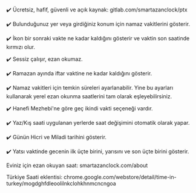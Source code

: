 ﻿✔️ Ücretsiz, hafif, güvenli ve açık kaynak: gitlab.com/smartazanclock/ptx

✔️ Bulunduğunuz yer veya girdiğiniz konum için namaz vakitlerini gösterir. 

✔️ İkon bir sonraki vakte ne kadar kaldığını gösterir ve vaktin son saatinde kırmızı olur.

✔️ Sessiz çalışır, ezan okumaz. 

✔️ Ramazan ayında iftar vaktine ne kadar kaldığını gösterir.

✔️ Namaz vakitleri için temkin süreleri ayarlanabilir. Yine bu ayarları kullanarak yerel ezan okunma saatlerini tam olarak eşleyebilirsiniz.

✔️ Hanefi Mezhebi'ne göre geç ikindi vakti seçeneği vardır.

✔️ Yaz/Kış saati uygulanan yerlerde saat değişimini otomatik olarak yapar.

✔️ Günün Hicri ve Miladi tarihini gösterir.

✔️ Yatsı vaktinde gecenin ilk üçte birini, yarısını ve son üçte birini gösterir.

Eviniz için ezan okuyan saat: 
smartazanclock.com/about 

Türkiye Saati eklentisi:
chrome.google.com/webstore/detail/time-in-turkey/mogdghfdleoolilnkclohkhnmcncngoa